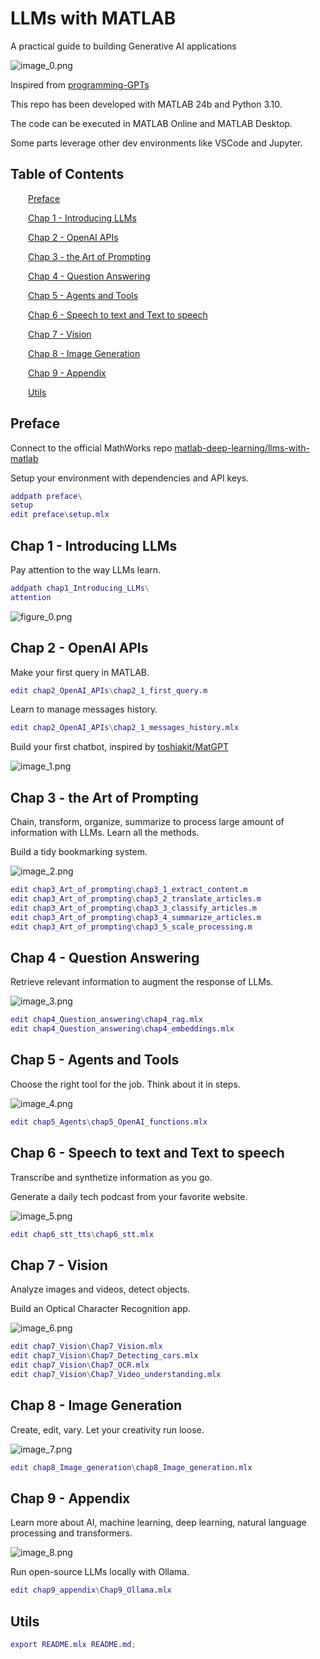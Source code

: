 
<a id="TMP_6afa"></a>

# LLMs with MATLAB

A practical guide to building Generative AI applications


![image_0.png](README_media/image_0.png)


Inspired from [programming\-GPTs](https://github.com/yanndebray/programming-GPTs)


This repo has been developed with MATLAB 24b and Python 3.10.


The code can be executed in MATLAB Online and MATLAB Desktop.


Some parts leverage other dev environments like VSCode and Jupyter. 

<!-- Begin Toc -->

## Table of Contents
&emsp;&emsp;[Preface](#TMP_8b14)
 
&emsp;&emsp;[Chap 1 \- Introducing LLMs](#TMP_97ba)
 
&emsp;&emsp;[Chap 2 \- OpenAI APIs](#TMP_6b40)
 
&emsp;&emsp;[Chap 3 \- the Art of Prompting](#H_4c6c)
 
&emsp;&emsp;[Chap 4 \- Question Answering](#TMP_4603)
 
&emsp;&emsp;[Chap 5 \- Agents and Tools](#TMP_7564)
 
&emsp;&emsp;[Chap 6 \- Speech to text and Text to speech](#TMP_4a51)
 
&emsp;&emsp;[Chap 7 \- Vision](#TMP_18c8)
 
&emsp;&emsp;[Chap 8 \- Image Generation](#TMP_6aa4)
 
&emsp;&emsp;[Chap 9 \- Appendix](#TMP_4783)
 
&emsp;&emsp;[Utils](#TMP_26e3)
 
<!-- End Toc -->
<a id="TMP_8b14"></a>

## Preface

Connect to the official MathWorks repo [matlab\-deep\-learning/llms\-with\-matlab](https://github.com/matlab-deep-learning/llms-with-matlab)


Setup your environment with dependencies and API keys.

```matlab
addpath preface\
setup
edit preface\setup.mlx
```
<a id="TMP_97ba"></a>

## Chap 1 \- Introducing LLMs

Pay attention to the way LLMs learn.

```matlab
addpath chap1_Introducing_LLMs\
attention
```

![figure_0.png](README_media/figure_0.png)
<a id="TMP_6b40"></a>

## Chap 2 \- OpenAI APIs

Make your first query in MATLAB.

```matlab
edit chap2_OpenAI_APIs\chap2_1_first_query.m
```

Learn to manage messages history.

```matlab
edit chap2_OpenAI_APIs\chap2_1_messages_history.mlx
```

Build your first chatbot, inspired by [toshiakit/MatGPT](https://github.com/toshiakit/MatGPT)


![image_1.png](README_media/image_1.png)

<a id="H_4c6c"></a>

## Chap 3 \- the Art of Prompting

Chain, transform, organize, summarize to process large amount of information with LLMs. Learn all the methods.


Build a tidy bookmarking system.


![image_2.png](README_media/image_2.png)

```matlab
edit chap3_Art_of_prompting\chap3_1_extract_content.m
edit chap3_Art_of_prompting\chap3_2_translate_articles.m
edit chap3_Art_of_prompting\chap3_3_classify_articles.m
edit chap3_Art_of_prompting\chap3_4_summarize_articles.m
edit chap3_Art_of_prompting\chap3_5_scale_processing.m
```
<a id="TMP_4603"></a>

## Chap 4 \- Question Answering

Retrieve relevant information to augment the response of LLMs.


![image_3.png](README_media/image_3.png)

```matlab
edit chap4_Question_answering\chap4_rag.mlx
edit chap4_Question_answering\chap4_embeddings.mlx
```
<a id="TMP_7564"></a>

## Chap 5 \- Agents and Tools

Choose the right tool for the job. Think about it in steps.


![image_4.png](README_media/image_4.png)

```matlab
edit chap5_Agents\chap5_OpenAI_functions.mlx
```
<a id="TMP_4a51"></a>

## Chap 6 \- Speech to text and Text to speech

Transcribe and synthetize information as you go.


Generate a daily tech podcast from your favorite website.


![image_5.png](README_media/image_5.png)

```matlab
edit chap6_stt_tts\chap6_stt.mlx
```
<a id="TMP_18c8"></a>

## Chap 7 \- Vision

Analyze images and videos, detect objects.


Build an Optical Character Recognition app.


![image_6.png](README_media/image_6.png)

```matlab
edit chap7_Vision\Chap7_Vision.mlx
edit chap7_Vision\Chap7_Detecting_cars.mlx
edit chap7_Vision\Chap7_OCR.mlx
edit chap7_Vision\Chap7_Video_understanding.mlx
```
<a id="TMP_6aa4"></a>

## Chap 8 \- Image Generation

Create, edit, vary. Let your creativity run loose.


![image_7.png](README_media/image_7.png)

```matlab
edit chap8_Image_generation\chap8_Image_generation.mlx
```
<a id="TMP_4783"></a>

## Chap 9 \- Appendix

Learn more about AI, machine learning, deep learning, natural language processing and transformers.


![image_8.png](README_media/image_8.png)


Run open\-source LLMs locally with Ollama.

```matlab
edit chap9_appendix\Chap9_Ollama.mlx
```
<a id="TMP_26e3"></a>

## Utils
```matlab
export README.mlx README.md;
```
